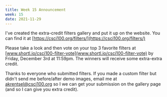 ```yaml
---
title: Week 15 Announcement
week: 15
date: 2021-11-29
---
```


I've created the extra-credit filters gallery and put it up on the website. You can find it at [https://csci100.org/filters/](https://csci100.org/filters/)

Please take a look and then vote on your top 3 favorite filters at [www.shortl.io/csci100-filter-vote](www.shortl.io/csci100-filter-vote) by Friday, December 3rd at 11:59pm. The winners will receive some extra-extra credit.

Thanks to everyone who submitted filters. If you made a custom filter but didn't send me before/after demo images, email me at akrentsel@csci100.org so I we can get your submission on the gallery page (and so I can give you extra credit).
